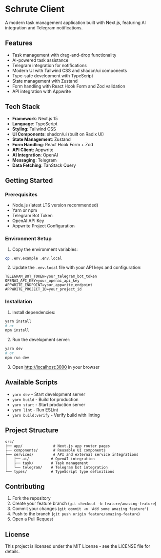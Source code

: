 # Schrute Client

A modern task management application built with Next.js, featuring AI integration and Telegram notifications.

## Features

- Task management with drag-and-drop functionality
- AI-powered task assistance
- Telegram integration for notifications
- Modern UI with Tailwind CSS and shadcn/ui components
- Type-safe development with TypeScript
- State management with Zustand
- Form handling with React Hook Form and Zod validation
- API integration with Appwrite

## Tech Stack

- **Framework**: Next.js 15
- **Language**: TypeScript
- **Styling**: Tailwind CSS
- **UI Components**: shadcn/ui (built on Radix UI)
- **State Management**: Zustand
- **Form Handling**: React Hook Form + Zod
- **API Client**: Appwrite
- **AI Integration**: OpenAI
- **Messaging**: Telegram
- **Data Fetching**: TanStack Query

## Getting Started

### Prerequisites

- Node.js (latest LTS version recommended)
- Yarn or npm
- Telegram Bot Token
- OpenAI API Key
- Appwrite Project Configuration

### Environment Setup

1. Copy the environment variables:
```bash
cp .env.example .env.local
```

2. Update the `.env.local` file with your API keys and configuration:
```
TELEGRAM_BOT_TOKEN=your_telegram_bot_token
OPENAI_API_KEY=your_openai_api_key
APPWRITE_ENDPOINT=your_appwrite_endpoint
APPWRITE_PROJECT_ID=your_project_id
```

### Installation

1. Install dependencies:
```bash
yarn install
# or
npm install
```

2. Run the development server:
```bash
yarn dev
# or
npm run dev
```

3. Open [http://localhost:3000](http://localhost:3000) in your browser

## Available Scripts

- `yarn dev` - Start development server
- `yarn build` - Build for production
- `yarn start` - Start production server
- `yarn lint` - Run ESLint
- `yarn build:verify` - Verify build with linting

## Project Structure

```
src/
├── app/              # Next.js app router pages
├── components/       # Reusable UI components
├── services/         # API and external service integrations
│   ├── ai/          # OpenAI integration
│   ├── task/        # Task management
│   └── telegram/    # Telegram bot integration
└── types/           # TypeScript type definitions
```

## Contributing

1. Fork the repository
2. Create your feature branch (`git checkout -b feature/amazing-feature`)
3. Commit your changes (`git commit -m 'Add some amazing feature'`)
4. Push to the branch (`git push origin feature/amazing-feature`)
5. Open a Pull Request

## License

This project is licensed under the MIT License - see the LICENSE file for details.
